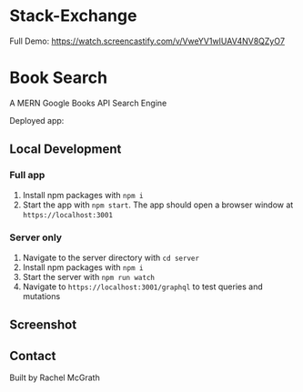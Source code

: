 # Stack-Exchange


Full Demo: https://watch.screencastify.com/v/VweYV1wIUAV4NV8QZyO7

# Book Search
A MERN Google Books API Search Engine

Deployed app: 

## Local Development
### Full app
1. Install npm packages with `npm i`
2. Start the app with `npm start`. The app should open a browser window at `https://localhost:3001` 

### Server only
1. Navigate to the server directory with `cd server`
2. Install npm packages with `npm i`
3. Start the server with `npm run watch`
4. Navigate to `https://localhost:3001/graphql` to test queries and mutations

## Screenshot


## Contact
Built by Rachel McGrath
